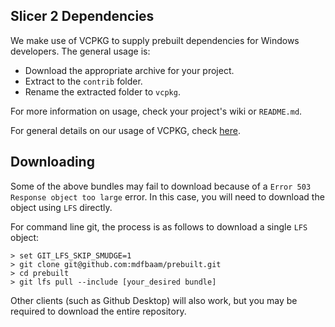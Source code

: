 ## Slicer 2 Dependencies
We make use of VCPKG to supply prebuilt dependencies for Windows developers. The general usage is:
- Download the appropriate archive for your project.
- Extract to the `contrib` folder.
- Rename the extracted folder to `vcpkg`.

For more information on usage, check your project's wiki or `README.md`.

For general details on our usage of VCPKG, check [here](https://github.com/mdfbaam/slicer2view/wiki/VCPKG).

## Downloading
Some of the above bundles may fail to download because of a `Error 503 Response object too large` error. In this case,
you will need to download the object using `LFS` directly.

For command line git, the process is as follows to download a single `LFS` object:
```
> set GIT_LFS_SKIP_SMUDGE=1  
> git clone git@github.com:mdfbaam/prebuilt.git
> cd prebuilt
> git lfs pull --include [your_desired bundle]
```

Other clients (such as Github Desktop) will also work, but you may be required to download the entire repository.
